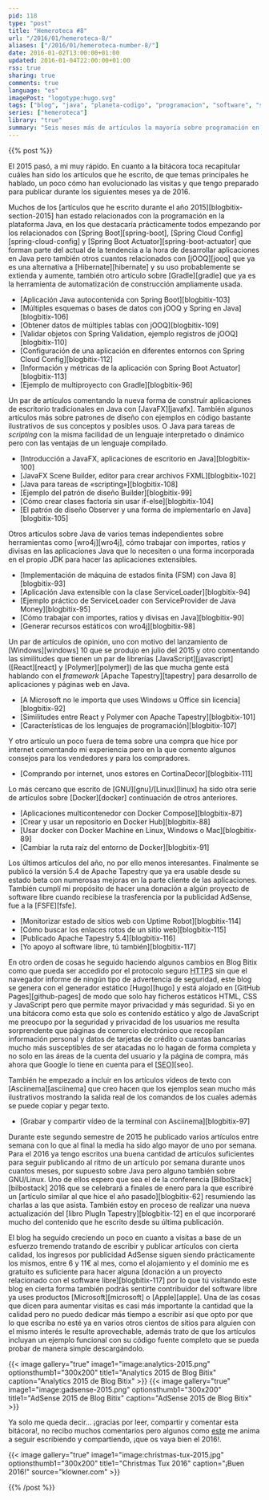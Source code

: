 ```yaml
---
pid: 118
type: "post"
title: "Hemeroteca #8"
url: "/2016/01/hemeroteca-8/"
aliases: ["/2016/01/hemeroteca-number-8/"]
date: 2016-01-02T13:00:00+01:00
updated: 2016-01-04T22:00:00+01:00
rss: true
sharing: true
comments: true
language: "es"
imagePost: "logotype:hugo.svg"
tags: ["blog", "java", "planeta-codigo", "programacion", "software", "software-libre", "tapestry", "gnu-linux"]
series: ["hemeroteca"]
library: "true"
summary: "Seis meses más de artículos la mayoría sobre programación en Java tratando algunas de las nuevas tendencias de programación con las posibilidades de la plataforma de la JVM. Unos pocos artículos más continuando la serie sobre Docker y uno de opinión sobre las licencias de Microsoft."
---
```


{{% post %}}

El 2015 pasó, a mi muy rápido. En cuanto a la bitácora toca recapitular cuáles han sido los artículos que he escrito, de que temas principales he hablado, un poco cómo han evolucionado las visitas y que tengo preparado para publicar durante los siguientes meses ya de 2016.

Muchos de los [artículos que he escrito durante el año 2015][blogbitix-section-2015] han estado relacionados con la programación en la plataforma Java, en los que destacaría prácticamente todos empezando por los relacionados con [Spring Boot][spring-boot], [Spring Cloud Config][spring-cloud-config] y [Spring Boot Actuator][spring-boot-actuator] que forman parte del actual de la tendencia a la hora de desarrollar aplicaciones en Java pero también otros cuantos relacionados con [jOOQ][jooq] que ya es una alternativa a [Hibernate][hibernate] y su uso probablemente se extienda y aumente, también otro artículo sobre [Gradle][gradle] que ya es la herramienta de automatización de construcción ampliamente usada.

* [Aplicación Java autocontenida con Spring Boot][blogbitix-103]
* [Múltiples esquemas o bases de datos con jOOQ y Spring en Java][blogbitix-106]
* [Obtener datos de múltiples tablas con jOOQ][blogbitix-109]
* [Validar objetos con Spring Validation, ejemplo registros de jOOQ][blogbitix-110]
* [Configuración de una aplicación en diferentes entornos con Spring Cloud Config][blogbitix-112]
* [Información y métricas de la aplicación con Spring Boot Actuator][blogbitix-113]
* [Ejemplo de multiproyecto con Gradle][blogbitix-96]

Un par de artículos comentando la nueva forma de construir aplicaciones de escritorio tradicionales en Java con [JavaFX][javafx]. También algunos artículos más sobre patrones de diseño con ejemplos en código bastante ilustrativos de sus conceptos y posibles usos. O Java para tareas de _scripting_ con la misma facilidad de un lenguaje interpretado o dinámico pero con las ventajas de un lenguaje compilado.

* [Introducción a JavaFX, aplicaciones de escritorio en Java][blogbitix-100]
* [JavaFX Scene Builder, editor para crear archivos FXML][blogbitix-102]
* [Java para tareas de «scripting»][blogbitix-108]
* [Ejemplo del patrón de diseño Builder][blogbitix-99]
* [Cómo crear clases factoría sin usar if-else][blogbitix-104]
* [El patrón de diseño Observer y una forma de implementarlo en Java][blogbitix-105]

Otros artículos sobre Java de varios temas independientes sobre herramientas como [wro4j][wro4j], cómo trabajar con importes, ratios y divisas en las aplicaciones Java que lo necesiten o una forma incorporada en el propio JDK para hacer las aplicaciones extensibles.

* [Implementación de máquina de estados finita (FSM) con Java 8][blogbitix-93]
* [Aplicación Java extensible con la clase ServiceLoader][blogbitix-94]
* [Ejemplo práctico de ServiceLoader con ServiceProvider de Java Money][blogbitix-95]
* [Cómo trabajar con importes, ratios y divisas en Java][blogbitix-90]
* [Generar recursos estáticos con wro4j][blogbitix-98]

Un par de artículos de opinión, uno con motivo del lanzamiento de [Windows][windows] 10 que se produjo en julio del 2015 y otro comentando las similitudes que tienen un par de librerías [JavaScript][javascript] ([React][react] y [Polymer][polymer]) de las que mucha gente está hablando con el _framework_ [Apache Tapestry][tapestry] para desarrollo de aplicaciones y páginas web en Java.

* [A Microsoft no le importa que uses Windows u Office sin licencia][blogbitix-92]
* [Similitudes entre React y Polymer con Apache Tapestry][blogbitix-101]
* [Características de los lenguajes de programación][blogbitix-107]

Y otro artículo un poco fuera de tema sobre una compra que hice por internet comentando mi experiencia pero en la que comento algunos consejos para los vendedores y para los compradores.

* [Comprando por internet, unos estores en CortinaDecor][blogbitix-111]

Lo más cercano que escrito de [GNU][gnu]/[Linux][linux] ha sido otra serie de artículos sobre [Docker][docker] continuación de otros anteriores.

* [Aplicaciones multicontenedor con Docker Compose][blogbitix-87]
* [Crear y usar un repositorio en Docker Hub][blogbitix-88]
* [Usar docker con Docker Machine en Linux, Windows o Mac][blogbitix-89]
* [Cambiar la ruta raíz del entorno de Docker][blogbitix-91]

Los últimos artículos del año, no por ello menos interesantes. Finalmente se publicó la versión 5.4 de Apache Tapestry que ya era usable desde su estado beta con numerosas mejoras en la parte cliente de las aplicaciones. También cumplí mi propósito de hacer una donación a algún proyecto de software libre cuando recibiese la trasferencia por la publicidad AdSense, fue a la [FSFE][fsfe].

* [Monitorizar estado de sitios web con Uptime Robot][blogbitix-114]
* [Cómo buscar los enlaces rotos de un sitio web][blogbitix-115]
* [Publicado Apache Tapestry 5.4][blogbitix-116]
* [Yo apoyo al software libre, tú también][blogbitix-117]

En otro orden de cosas he seguido haciendo algunos cambios en Blog Bitix como que pueda ser accedido por el protocolo seguro <abbr title="Hypertext Transfer Protocol Secure">HTTPS</abbr> sin que el navegador informe de ningún tipo de advertencia de seguridad, este blog se genera con el generador estático [Hugo][hugo] y está alojado en [GitHub Pages][github-pages] de modo que solo hay ficheros estáticos HTML, CSS y JavaScript pero que permite mayor privacidad y más seguridad. Si yo en una bitácora como esta que solo es contenido estático y algo de JavaScript me preocupo por la seguridad y privacidad de los usuarios me resulta sorprendente que páginas de comercio electrónico que recopilan información personal y datos de tarjetas de crédito o cuantas bancarias mucho más susceptibles de ser atacadas no lo hagan de forma completa y no solo en las áreas de la cuenta del usuario y la página de compra, más ahora que Google lo tiene en cuenta para el [<abbr title="Search Engine Optimization">SEO</abbr>][seo].

También he empezado a incluir en los artículos vídeos de texto con [Asciinema][asciinema] que creo hacen que los ejemplos sean mucho más ilustrativos mostrando la salida real de los comandos de los cuales además se puede copiar y pegar texto.

* [Grabar y compartir vídeo de la terminal con Asciinema][blogbitix-97]

Durante este segundo semestre de 2015 he publicado varios artículos entre semana con lo que al final la media ha sido algo mayor de uno por semana. Para el 2016 ya tengo escritos una buena cantidad de artículos suficientes para seguir publicando al ritmo de un artículo por semana durante unos cuantos meses, por supuesto sobre Java pero alguno también sobre GNU/Linux. Uno de ellos espero que sea el de la conferencia [BilboStack][bilbostack] 2016 que se celebrará a finales de enero para la que escribiré un [artículo similar al que hice el año pasado][blogbitix-62] resumiendo las charlas a las que asista. También estoy en proceso de realizar una nueva actualización del [libro PlugIn Tapestry][blogbitix-12] en el que incorporaré mucho del contenido que he escrito desde su última publicación.

El blog ha seguido creciendo un poco en cuanto a visitas a base de un esfuerzo tremendo tratando de escribir y publicar artículos con cierta calidad, los ingresos por publicidad AdSense siguen siendo prácticamente los mismos, entre 6 y 11€ al mes, como el alojamiento y el dominio me es gratuito es suficiente para hacer alguna [donación a un proyecto relacionado con el software libre][blogbitix-117] por lo que tú visitando este blog en cierta forma también podrás sentirte contribuidor del software libre ya uses productos [Microsoft][microsoft] o [Apple][apple]. Una de las cosas que dicen para aumentar visitas es casi más importante la cantidad que la calidad pero no puedo dedicar más tiempo a escribir así que opto por que lo que escriba no esté ya en varios otros cientos de sitios para alguien con el mismo interés le resulte aprovechable, además trato de que los artículos incluyan un ejemplo funcional con su código fuente completo que se pueda probar de manera simple descargándolo.

{{< image
    gallery="true"
    image1="image:analytics-2015.png" optionsthumb1="300x200" title1="Analytics 2015 de Blog Bitix"
    caption="Analytics 2015 de Blog Bitix" >}}
{{< image
    gallery="true"
    image1="image:gadsense-2015.png" optionsthumb1="300x200" title1="AdSense 2015 de Blog Bitix"
    caption="AdSense 2015 de Blog Bitix" >}}

Ya solo me queda decir... ¡gracias por leer, compartir y comentar esta bitácora!, no recibo muchos comentarios pero algunos como [este](https://twitter.com/josetesan/status/669434170221928449) me anima a seguir escribiendo y compartiendo, ¡que os vaya bien el 2016!.

{{< image
    gallery="true"
    image1="image:christmas-tux-2015.jpg" optionsthumb1="300x200" title1="Christmas Tux 2016"
    caption="¡Buen 2016!" source="klowner.com" >}}

{{% /post %}}
